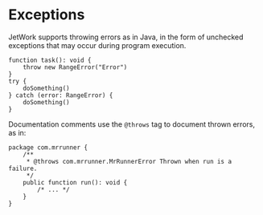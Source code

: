 # Exceptions

JetWork supports throwing errors as in Java, in the form of unchecked exceptions that may occur during program execution.

```
function task(): void {
    throw new RangeError("Error")
}
try {
    doSomething()
} catch (error: RangeError) {
    doSomething()
}
```

Documentation comments use the `@throws` tag to document thrown errors, as in:

```
package com.mrrunner {
    /**
     * @throws com.mrrunner.MrRunnerError Thrown when run is a failure.
     */
    public function run(): void {
        /* ... */
    }
}
```